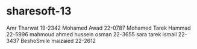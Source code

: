 sharesoft-13
============

Amr Tharwat 19-2342
Mohamed Awad 22-0787
Mohamed Tarek Hammad 22-5996
mahmoud ahmed hussein osman 22-3655
sara tarek ismail 22-3437
BeshoSmile
maizaied 22-2612
